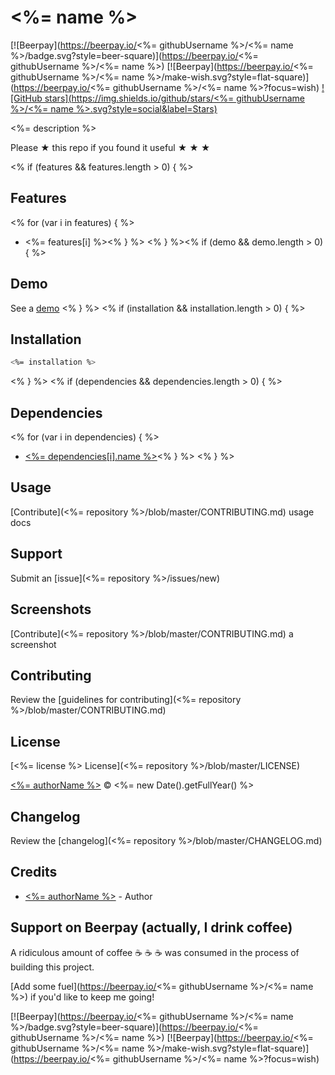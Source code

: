# <%= name %>

[![Beerpay](https://beerpay.io/<%= githubUsername %>/<%= name %>/badge.svg?style=beer-square)](https://beerpay.io/<%= githubUsername %>/<%= name %>)
[![Beerpay](https://beerpay.io/<%= githubUsername %>/<%= name %>/make-wish.svg?style=flat-square)](https://beerpay.io/<%= githubUsername %>/<%= name %>?focus=wish)
[![GitHub stars](https://img.shields.io/github/stars/<%= githubUsername %>/<%= name %>.svg?style=social&label=Stars)](<%= repository %>)

<%= description %>

Please &#9733; this repo if you found it useful &#9733; &#9733; &#9733;

<% if (features && features.length > 0) { %>
## Features
<% for (var i in features) { %>
* <%= features[i] %><% } %>
<% } %><% if (demo && demo.length > 0) { %>
## Demo

See a [demo](<%= demo %>)
<% } %>
<% if (installation && installation.length > 0) { %>
## Installation

```sh
<%= installation %>
```
<% } %>
<% if (dependencies && dependencies.length > 0) { %>
## Dependencies
<% for (var i in dependencies) { %>
* [<%= dependencies[i].name %>](<%= dependencies[i].url %>)<% } %>
<% } %>

## Usage

[Contribute](<%= repository %>/blob/master/CONTRIBUTING.md) usage docs


## Support

Submit an [issue](<%= repository %>/issues/new)


## Screenshots

[Contribute](<%= repository %>/blob/master/CONTRIBUTING.md) a screenshot


## Contributing

Review the [guidelines for contributing](<%= repository %>/blob/master/CONTRIBUTING.md)


## License

[<%= license %> License](<%= repository %>/blob/master/LICENSE)

[<%= authorName %>](<%= authorUrl %>) &copy; <%= new Date().getFullYear() %>


## Changelog

Review the [changelog](<%= repository %>/blob/master/CHANGELOG.md)


## Credits

* [<%= authorName %>](<%= authorUrl %>) - Author


## Support on Beerpay (actually, I drink coffee)

A ridiculous amount of coffee :coffee: :coffee: :coffee: was consumed in the process of building this project.

[Add some fuel](https://beerpay.io/<%= githubUsername %>/<%= name %>) if you'd like to keep me going!

[![Beerpay](https://beerpay.io/<%= githubUsername %>/<%= name %>/badge.svg?style=beer-square)](https://beerpay.io/<%= githubUsername %>/<%= name %>)
[![Beerpay](https://beerpay.io/<%= githubUsername %>/<%= name %>/make-wish.svg?style=flat-square)](https://beerpay.io/<%= githubUsername %>/<%= name %>?focus=wish)
